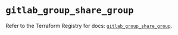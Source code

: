 # `gitlab_group_share_group`

Refer to the Terraform Registry for docs: [`gitlab_group_share_group`](https://registry.terraform.io/providers/gitlabhq/gitlab/16.10.0/docs/resources/group_share_group).
